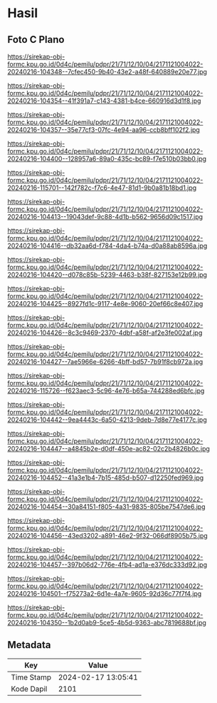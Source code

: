 # Hasil

## Foto C Plano

https://sirekap-obj-formc.kpu.go.id/0d4c/pemilu/pdpr/21/71/12/10/04/2171121004022-20240216-104348--7cfec450-9b40-43e2-a48f-640889e20e77.jpg

https://sirekap-obj-formc.kpu.go.id/0d4c/pemilu/pdpr/21/71/12/10/04/2171121004022-20240216-104354--41f391a7-c143-4381-b4ce-660916d3d1f8.jpg

https://sirekap-obj-formc.kpu.go.id/0d4c/pemilu/pdpr/21/71/12/10/04/2171121004022-20240216-104357--35e77cf3-07fc-4e94-aa96-ccb8bff102f2.jpg

https://sirekap-obj-formc.kpu.go.id/0d4c/pemilu/pdpr/21/71/12/10/04/2171121004022-20240216-104400--128957a6-89a0-435c-bc89-f7e510b03bb0.jpg

https://sirekap-obj-formc.kpu.go.id/0d4c/pemilu/pdpr/21/71/12/10/04/2171121004022-20240216-115701--142f782c-f7c6-4e47-81d1-9b0a81b18bd1.jpg

https://sirekap-obj-formc.kpu.go.id/0d4c/pemilu/pdpr/21/71/12/10/04/2171121004022-20240216-104413--19043def-9c88-4d1b-b562-9656d09c1517.jpg

https://sirekap-obj-formc.kpu.go.id/0d4c/pemilu/pdpr/21/71/12/10/04/2171121004022-20240216-104416--db32aa6d-f784-4da4-b74a-d0a88ab8596a.jpg

https://sirekap-obj-formc.kpu.go.id/0d4c/pemilu/pdpr/21/71/12/10/04/2171121004022-20240216-104420--d078c85b-5239-4463-b38f-827153e12b99.jpg

https://sirekap-obj-formc.kpu.go.id/0d4c/pemilu/pdpr/21/71/12/10/04/2171121004022-20240216-104425--8927fd1c-9117-4e8e-9060-20ef66c8e407.jpg

https://sirekap-obj-formc.kpu.go.id/0d4c/pemilu/pdpr/21/71/12/10/04/2171121004022-20240216-104426--8c3c9469-2370-4dbf-a58f-af2e3fe002af.jpg

https://sirekap-obj-formc.kpu.go.id/0d4c/pemilu/pdpr/21/71/12/10/04/2171121004022-20240216-104427--7ae5966e-6266-4bff-bd57-7b91f8cb972a.jpg

https://sirekap-obj-formc.kpu.go.id/0d4c/pemilu/pdpr/21/71/12/10/04/2171121004022-20240216-115726--f623aec3-5c96-4e76-b65a-744288ed6bfc.jpg

https://sirekap-obj-formc.kpu.go.id/0d4c/pemilu/pdpr/21/71/12/10/04/2171121004022-20240216-104442--9ea4443c-6a50-4213-9deb-7d8e77e4177c.jpg

https://sirekap-obj-formc.kpu.go.id/0d4c/pemilu/pdpr/21/71/12/10/04/2171121004022-20240216-104447--a4845b2e-d0df-450e-ac82-02c2b4826b0c.jpg

https://sirekap-obj-formc.kpu.go.id/0d4c/pemilu/pdpr/21/71/12/10/04/2171121004022-20240216-104452--41a3e1b4-7b15-485d-b507-d12250fed969.jpg

https://sirekap-obj-formc.kpu.go.id/0d4c/pemilu/pdpr/21/71/12/10/04/2171121004022-20240216-104454--30a84151-f805-4a31-9835-805be7547de6.jpg

https://sirekap-obj-formc.kpu.go.id/0d4c/pemilu/pdpr/21/71/12/10/04/2171121004022-20240216-104456--43ed3202-a891-46e2-9f32-066df8905b75.jpg

https://sirekap-obj-formc.kpu.go.id/0d4c/pemilu/pdpr/21/71/12/10/04/2171121004022-20240216-104457--397b06d2-776e-4fb4-ad1a-e376dc333d92.jpg

https://sirekap-obj-formc.kpu.go.id/0d4c/pemilu/pdpr/21/71/12/10/04/2171121004022-20240216-104501--f75273a2-6d1e-4a7e-9605-92d36c77f7f4.jpg

https://sirekap-obj-formc.kpu.go.id/0d4c/pemilu/pdpr/21/71/12/10/04/2171121004022-20240216-104350--1b2d0ab9-5ce5-4b5d-9363-abc7819688bf.jpg


## Metadata

| Key        | Value               |
| ---------- | ------------------- |
| Time Stamp | 2024-02-17 13:05:41 |
| Kode Dapil | 2101                |




